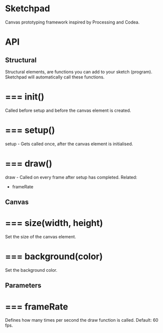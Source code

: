 Sketchpad
=========

Canvas prototyping framework inspired by Processing and Codea.

# API

## Structural
Structural elements, are functions you can add to your sketch (program). Sketchpad will automatically call these functions.

===
init()
===
Called before setup and before the canvas element is created.

===
setup()
===
setup - Gets called once, after the canvas element is initialised.

===
draw()
===
draw - Called on every frame after setup has completed.
Related:
- frameRate

## Canvas
===
size(width, height)
===
Set the size of the canvas element.

===
background(color)
===
Set the background color.

## Parameters
===
frameRate
===
Defines how many times per second the draw function is called.
Default: 60 fps.
